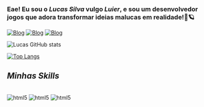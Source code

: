 ### Eae! Eu sou o *Lucas Silva* vulgo *Luier*, e sou um desenvolvedor jogos que adora transformar ideias malucas em realidade!🚀🪐

[![Blog](https://img.shields.io/badge/Instagram-E4405F?style=for-the-badge&logo=instagram&logoColor=white)](https://www.instagram.com/moonwyv3rn/)
[![Blog](https://img.shields.io/badge/LinkedIn-0077B5?style=for-the-badge&logo=linkedin&logoColor=white)](https://www.linkedin.com/in/lucas-silva-48489a244/)
[![Blog](https://img.shields.io/badge/Itch.io-FA5C5C?style=for-the-badge&logo=itchdotio&logoColor=white)](https://lucasoliveiradasilva.itch.io)

![Lucas GitHub stats](https://github-readme-stats.vercel.app/api?username=MoonWyv3rn&show_icons=true&theme=radical)

[![Top Langs](https://github-readme-stats.vercel.app/api/top-langs/?username=lucasoliveiradasilva&layout=compact)](https://github.com/lucasoliveiradasilva/github-readme-stats)

## *Minhas Skills*

<div style="display: inline_block"><br/>
 <img align="center" alt="html5" src="https://img.shields.io/badge/C%23-239120?style=for-the-badge&logo=c-sharp&logoColor=white"/>
 <img align="center" alt="html5" src="https://img.shields.io/badge/Unity-100000?style=for-the-badge&logo=unity&logoColor=white"/>
 <img align="center" alt="html5" src="https://img.shields.io/badge/GIT-E44C30?style=for-the-badge&logo=git&logoColor=white"/>
</div><br/>


 


